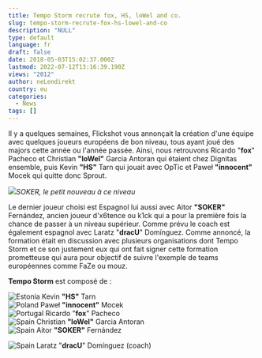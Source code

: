 ```yaml
---
title: Tempo Storm recrute fox, HS, loWel and co.
slug: tempo-storm-recrute-fox-hs-lowel-and-co
description: "NULL"
type: default
language: fr
draft: false
date: 2018-05-03T15:02:37.000Z
lastmod: 2022-07-12T13:16:39.190Z
views: "2012"
author: neLendirekt
country: eu
categories:
  - News
tags: []
---
```

Il y a quelques semaines, Flickshot vous annonçait la création d'une équipe avec quelques joueurs européens de bon niveau, tous ayant joué des majors cette année ou l'année passée. Ainsi, nous retrouvons Ricardo "**fox**" Pacheco et Christian **"loWel"** Garcia Antoran qui étaient chez Dignitas ensemble, puis Kevin **"HS"** Tarn qui jouait avec OpTic et Paweł **"innocent"** Mocek qui quitte donc Sprout.

![](//picture/5a1f6ba9c3131/pic.jpg)_SOKER, le petit nouveau à ce niveau_

Le dernier joueur choisi est Espagnol lui aussi avec Aitor **"SOKER"** Fernández, ancien joueur d'x6tence ou k1ck qui a pour la première fois la chance de passer à un niveau supérieur. Comme prévu le coach est également espagnol avec Laratz "**dracU**" Domínguez. Comme annoncé, la formation était en discussion avec plusieurs organisations dont Tempo Storm et ce son justement eux qui ont fait signer cette formation prometteuse qui aura pour objectif de suivre l'exemple de teams européennes comme FaZe ou mouz.

**Tempo Storm** est composé de :

![Estonia](/images/countries/ee.svg)⁠ Kevin **"HS"** Tarn  
![Poland](/images/countries/pl.svg)⁠ Paweł **"innocent"** Mocek  
![Portugal](/images/countries/pt.svg)⁠ Ricardo "**fox**" Pacheco  
![Spain](/images/countries/es.svg)⁠ Christian **"loWel"** Garcia Antoran  
![Spain](/images/countries/es.svg)⁠ Aitor **"SOKER"** Fernández

![Spain](/images/countries/es.svg)⁠ Laratz "**dracU**" Domínguez (coach)
